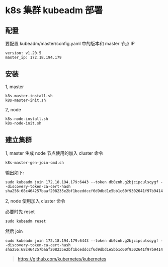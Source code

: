 # k8s 集群 kubeadm 部署

## 配置

要配置 kubeadm/master/config.yaml 中的版本和 master 节点 IP
```
version: v1.20.5
master_ip: 172.18.194.179
```

## 安装

1, master

```
k8s-master-install.sh
k8s-master-init.sh
```

2, node

```
k8s-node-install.sh
k8s-node-init.sh
```

## 建立集群

1, master 生成 node 节点使用的加入 cluster 命令

```
k8s-master-gen-join-cmd.sh
```

输出如下:
```
sudo kubeadm join 172.18.194.179:6443 --token db0znh.g2bjcipculsqygf --discovery-token-ca-cert-hash sha256:68c464257baaf208235e2bf1bceddccf6d9dbd1e5bb1c60f9302641f97b9414
```

2, node 使用加入 cluster 命令

必要时先 reset

```
sudo kubeadm reset
```

然后 join

```
sudo kubeadm join 172.18.194.179:6443 --token db0znh.g2bjcipculsqygf --discovery-token-ca-cert-hash sha256:68c464257baaf208235e2bf1bceddccf6d9dbd1e5bb1c60f9302641f97b9414
```

> https://github.com/kubernetes/kubernetes
